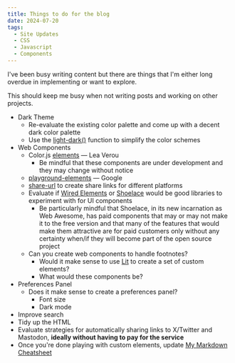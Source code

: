 ```yaml
---
title: Things to do for the blog
date: 2024-07-20
tags:
  - Site Updates
  - CSS
  - Javascript
  - Components
---
```


I've been busy writing content but there are things that I'm either long overdue in implementing or want to explore.

This should keep me busy when not writing posts and working on other projects.

* Dark Theme
  * Re-evaluate the existing color palette and come up with a decent dark color palette
  * Use the [light-dark()](https://developer.mozilla.org/en-US/docs/Web/CSS/color_value/light-dark) function to simplify the color schemes
* Web Components
  * Color.js [elements](https://elements.colorjs.io/) &mdash; Lea Verou
    * Be mindful that these components are under development and they may change without notice
  * [playground-elements](https://github.com/google/playground-elements) &mdash; Google
  * [share-url](https://nigelotoole.github.io/share-url/) to create share links for different platforms
  * Evaluate if [Wired Elements](https://wiredjs.com/) or [Shoelace](https://shoelace.style/) would be good libraries to experiment with for UI components
    * Be particularly mindful that Shoelace, in its new incarnation as Web Awesome, has paid components that may or may not make it to the free version and that many of the features that would make them attractive are for paid customers only without any certainty when/if they will become part of the open source project
  * Can you create web components to handle footnotes?
    * Would it make sense to use [Lit](https://lit.dev/) to create a set of custom elements?
    * What would these components be?
* Preferences Panel
  * Does it make sense to create a preferences panel?
    * Font size
    * Dark mode
* Improve search
* Tidy up the HTML
* Evaluate strategies for automatically sharing links to X/Twitter and Mastodon, **ideally without having to pay for the service**
* Once you're done playing with custom elements, update [My Markdown Cheatsheet](https://publishing-project.rivendellweb.net/my-markdown-cheatsheet/)
